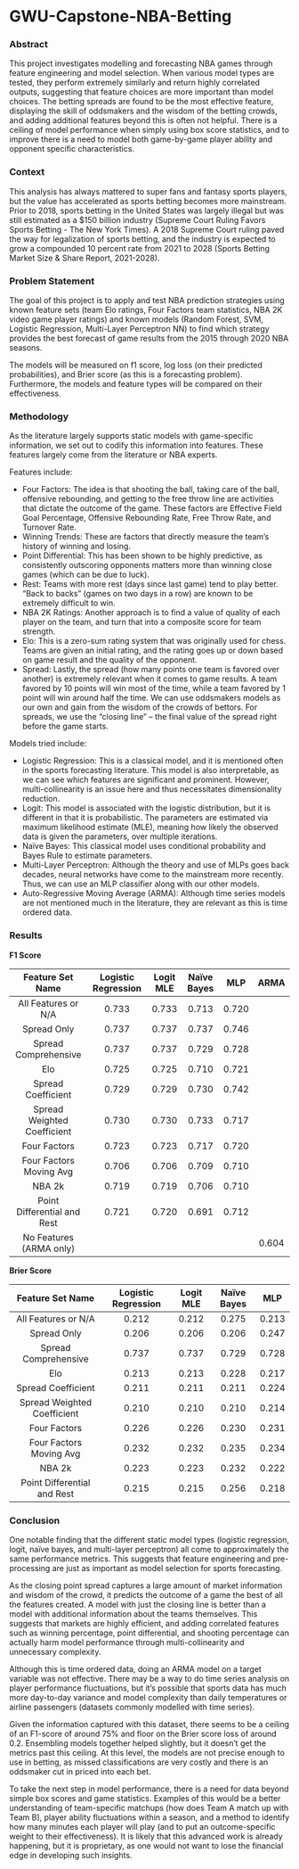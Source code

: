 # GWU-Capstone-NBA-Betting

### Abstract

This project investigates modelling and forecasting NBA games through feature engineering and model selection. When various model types are tested, they perform extremely similarly and return highly correlated outputs, suggesting that feature choices are more important than model choices. The betting spreads are found to be the most effective feature, displaying the skill of oddsmakers and the wisdom of the betting crowds, and adding additional features beyond this is often not helpful. There is a ceiling of model performance when simply using box score statistics, and to improve there is a need to model both game-by-game player ability and opponent specific characteristics. 

### Context

This analysis has always mattered to super fans and fantasy sports players, but the value has accelerated as sports betting becomes more mainstream. Prior to 2018, sports betting in the United States was largely illegal but was still estimated as a $150 billion industry (Supreme Court Ruling Favors Sports Betting - The New York Times). A 2018 Supreme Court ruling paved the way for legalization of sports betting, and the industry is expected to grow a compounded 10 percent rate from 2021 to 2028 (Sports Betting Market Size & Share Report, 2021-2028). 

### Problem Statement

The goal of this project is to apply and test NBA prediction strategies using known feature sets (team Elo ratings, Four Factors team statistics, NBA 2K video game player ratings) and known models (Random Forest, SVM, Logistic Regression, Multi-Layer Perceptron NN) to find which strategy provides the best forecast of game results from the 2015 through 2020 NBA seasons. 

The models will be measured on f1 score, log loss (on their predicted probabilities), and Brier score (as this is a forecasting problem). Furthermore, the models and feature types will be compared on their effectiveness.

### Methodology

As the literature largely supports static models with game-specific information, we set out to codify this information into features. These features largely come from the literature or NBA experts.

Features include:
- Four Factors: The idea is that shooting the ball, taking care of the ball, offensive rebounding, and getting to the free throw line are activities that dictate the outcome of the game. These factors are Effective Field Goal Percentage, Offensive Rebounding Rate, Free Throw Rate, and Turnover Rate.
- Winning Trends: These are factors that directly measure the team’s history of winning and losing.
- Point Differential: This has been shown to be highly predictive, as consistently outscoring opponents matters more than winning close games (which can be due to luck).
- Rest: Teams with more rest (days since last game) tend to play better. “Back to backs” (games on two days in a row) are known to be extremely difficult to win.
- NBA 2K Ratings: Another approach is to find a value of quality of each player on the team, and turn that into a composite score for team strength. 
- Elo: This is a zero-sum rating system that was originally used for chess. Teams are given an initial rating, and the rating goes up or down based on game result and the quality of the opponent.
- Spread: Lastly, the spread (how many points one team is favored over another) is extremely relevant when it comes to game results. A team favored by 10 points will win most of the time, while a team favored by 1 point will win around half the time. We can use oddsmakers models as our own and gain from the wisdom of the crowds of bettors. For spreads, we use the “closing line” – the final value of the spread right before the game starts. 

Models tried include:
- Logistic Regression: This is a classical model, and it is mentioned often in the sports forecasting literature. This model is also interpretable, as we can see which features are significant and prominent. However, multi-collinearity is an issue here and thus necessitates dimensionality reduction.
- Logit: This model is associated with the logistic distribution, but it is different in that it is probabilistic. The parameters are estimated via maximum likelihood estimate (MLE), meaning how likely the observed data is given the parameters, over multiple iterations.
- Naïve Bayes: This classical model uses conditional probability and Bayes Rule to estimate parameters. 
- Multi-Layer Perceptron: Although the theory and use of MLPs goes back decades, neural networks have come to the mainstream more recently. Thus, we can use an MLP classifier along with our other models. 
- Auto-Regressive Moving Average (ARMA): Although time series models are not mentioned much in the literature, they are relevant as this is time ordered data. 

### Results

**F1 Score**

| Feature Set Name|  Logistic Regression|  Logit MLE | Naïve Bayes | MLP | ARMA |
| :---: | :---: | :---: | :---: | :---: | :---: |
| All Features or N/A | 0.733 | 0.733 | 0.713 | 0.720| 
| Spread Only | 0.737 | 0.737 | 0.737 | 0.746 |
| Spread Comprehensive| 0.737| 0.737| 0.729| 0.728 |
| Elo| 0.725| 0.725| 0.710| 0.721 |
| Spread Coefficient| 0.729| 0.729| 0.730| 0.742 |
| Spread Weighted Coefficient| 0.730| 0.730| 0.733| 0.717 |
| Four Factors| 0.723| 0.723| 0.717| 0.720 |
| Four Factors Moving Avg| 0.706| 0.706| 0.709| 0.710 |
| NBA 2k| 0.719| 0.719| 0.706| 0.710 |
| Point Differential and Rest| 0.721| 0.720| 0.691| 0.712 |
| No Features (ARMA only) | | | | | 0.604 |

**Brier Score**

| Feature Set Name|  Logistic Regression|  Logit MLE | Naïve Bayes | MLP |
| :---: | :---: | :---: | :---: | :---: |
| All Features or N/A | 0.212 | 0.212 | 0.275 | 0.213 | 
| Spread Only | 0.206 | 0.206 | 0.206 | 0.247 |
| Spread Comprehensive| 0.737| 0.737| 0.729| 0.728 |
| Elo| 0.213| 0.213| 0.228| 0.217| 
| Spread Coefficient| 0.211| 0.211| 0.211| 0.224| 
| Spread Weighted Coefficient| 0.210| 0.210| 0.210| 0.214| 
| Four Factors| 0.226| 0.226| 0.230| 0.231 |
| Four Factors Moving Avg| 0.232| 0.232| 0.235| 0.234 |
| NBA 2k| 0.223| 0.223| 0.232| 0.222 |
| Point Differential and Rest| 0.215| 0.215| 0.256| 0.218 |

### Conclusion 

One notable finding that the different static model types (logistic regression, logit, naïve bayes, and multi-layer perceptron) all come to approximately the same performance metrics. This suggests that feature engineering and pre-processing are just as important as model selection for sports forecasting. 

As the closing point spread captures a large amount of market information and wisdom of the crowd, it predicts the outcome of a game the best of all the features created. A model with just the closing line is better than a model with additional information about the teams themselves. This suggests that markets are highly efficient, and adding correlated features such as winning percentage, point differential, and shooting percentage can actually harm model performance through multi-collinearity and unnecessary complexity. 

Although this is time ordered data, doing an ARMA model on a target variable was not effective. There may be a way to do time series analysis on player performance fluctuations, but it’s possible that sports data has much more day-to-day variance and model complexity than daily temperatures or airline passengers (datasets commonly modelled with time series). 

Given the information captured with this dataset, there seems to be a ceiling of an F1-score of around 75% and floor on the Brier score loss of around 0.2. Ensembling models together helped slightly, but it doesn’t get the metrics past this ceiling. At this level, the models are not precise enough to use in betting, as missed classifications are very costly and there is an oddsmaker cut in priced into each bet. 

To take the next step in model performance, there is a need for data beyond simple box scores and game statistics. Examples of this would be a better understanding of team-specific matchups (how does Team A match up with Team B), player ability fluctuations within a season, and a method to identify how many minutes each player will play (and to put an outcome-specific weight to their effectiveness). It is likely that this advanced work is already happening, but it is proprietary, as one would not want to lose the financial edge in developing such insights. 
